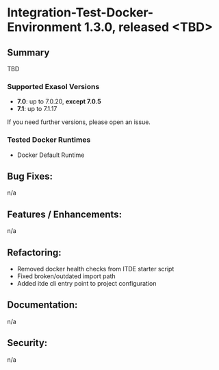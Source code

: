 # Integration-Test-Docker-Environment 1.3.0, released \<TBD\>

## Summary

TBD

### Supported Exasol Versions

* **7.0**: up to 7.0.20, **except 7.0.5**
* **7.1**: up to 7.1.17

If you need further versions, please open an issue.

### Tested Docker Runtimes

- Docker Default Runtime

## Bug Fixes:

n/a

## Features / Enhancements:

n/a

## Refactoring:

- Removed docker health checks from ITDE starter script
- Fixed broken/outdated import path
- Added itde cli entry point to project configuration

## Documentation:

n/a

## Security:

n/a
